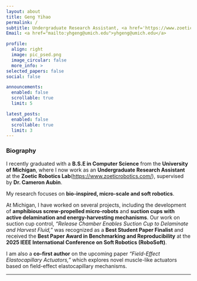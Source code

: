 ```yaml
---
layout: about
title: Geng Yihao
permalink: /
subtitle: Undergraduate Research Assistant, <a href='https://www.zoeticrobotics.com/'>Zoetic Robotics Lab</a> · <a href='https://umich.edu/'>University of Michigan</a>  
Email: <a href="mailto:yhgeng@umich.edu">yhgeng@umich.edu</a>

profile:
  align: right
  image: pic_psed.png
  image_circular: false
  more_info: >
selected_papers: false
social: false

announcements:
  enabled: false
  scrollable: true
  limit: 5

latest_posts:
  enabled: false
  scrollable: true
  limit: 3
---
```


### Biography

I recently graduated with a **B.S.E in Computer Science** from the **University of Michigan**, where I now work as an **Undergraduate Research Assistant** at the **Zoetic Robotics Lab**(https://www.zoeticrobotics.com/), supervised by **Dr. Cameron Aubin**. 

My research focuses on **bio-inspired, micro-scale and soft robotics**. 

At Michigan, I have worked on several projects, including the development of **amphibious screw-propelled micro-robots** and **suction cups with active delamination and energy-harvesting mechanisms**. Our work on suction cup control, *“Release Chamber Enables Suction Cup to Delaminate and Harvest Fluid,”* was recognized as a **Best Student Paper Finalist** and received the **Best Paper Award in Benchmarking and Reproducibility** at the **2025 IEEE International Conference on Soft Robotics (RoboSoft)**.

I am also a **co-first author** on the upcoming paper *“Field-Effect Elastocapillary Actuators,”* which explores novel muscle-like actuators based on field-effect elastocapillary mechanisms.


---
